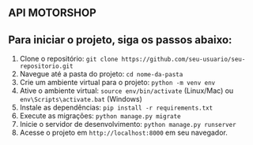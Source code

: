 ## API MOTORSHOP

## Para iniciar o projeto, siga os passos abaixo:

1. Clone o repositório: `git clone https://github.com/seu-usuario/seu-repositorio.git`
2. Navegue até a pasta do projeto: `cd nome-da-pasta`
3. Crie um ambiente virtual para o projeto: `python -m venv env`
4. Ative o ambiente virtual: `source env/bin/activate` (Linux/Mac) ou `env\Scripts\activate.bat` (Windows)
5. Instale as dependências: `pip install -r requirements.txt`
6. Execute as migrações: `python manage.py migrate`
7. Inicie o servidor de desenvolvimento: `python manage.py runserver`
8. Acesse o projeto em `http://localhost:8000` em seu navegador.
